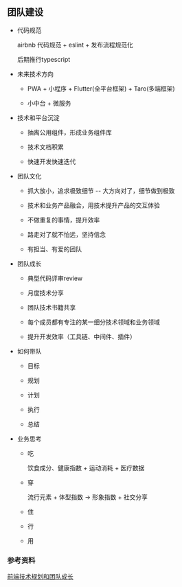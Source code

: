## 团队建设

* 代码规范

  airbnb 代码规范 + eslint + 发布流程规范化

  后期推行typescript

* 未来技术方向

  - PWA + 小程序 + Flutter(全平台框架) + Taro(多端框架)

  - 小中台 + 微服务

* 技术和平台沉淀

  - 抽离公用组件，形成业务组件库

  - 技术文档积累

  - 快速开发快速迭代

* 团队文化

  - 抓大放小，追求极致细节  --  大方向对了，细节做到极致

  - 技术和业务产品融合，用技术提升产品的交互体验

  - 不做重复的事情，提升效率

  - 路走对了就不怕远，坚持信念

  - 有担当、有爱的团队

* 团队成长

  - 典型代码评审review

  - 月度技术分享

  - 团队技术书籍共享

  - 每个成员都有专注的某一细分技术领域和业务领域

  - 提升开发效率（工具链、中间件、插件）

* 如何带队

  - 目标

  - 规划

  - 计划

  - 执行

  - 总结

* 业务思考

  - 吃

    饮食成分、健康指数 + 运动消耗 + 医疗数据
  
  - 穿

    流行元素 + 体型指数 -> 形象指数 + 社交分享

  - 住
  
  - 行

  - 用


### 参考资料

[前端技术规划和团队成长](https://segmentfault.com/a/1190000018997167)